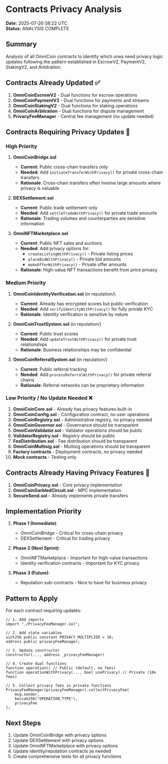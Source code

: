 # Contracts Privacy Analysis

**Date:** 2025-07-26 08:22 UTC  
**Status:** ANALYSIS COMPLETE

## Summary

Analysis of all OmniCoin contracts to identify which ones need privacy logic updates following the pattern established in EscrowV2, PaymentV2, StakingV2, and Arbitration.

## Contracts Already Updated ✅

1. **OmniCoinEscrowV2** - Dual functions for escrow operations
2. **OmniCoinPaymentV2** - Dual functions for payments and streams
3. **OmniCoinStakingV2** - Dual functions for staking operations
4. **OmniCoinArbitration** - Dual functions for dispute management
5. **PrivacyFeeManager** - Central fee management (no update needed)

## Contracts Requiring Privacy Updates 🔄

### High Priority

1. **OmniCoinBridge.sol**
   - **Current**: Public cross-chain transfers only
   - **Needed**: Add `initiateTransferWithPrivacy()` for private cross-chain transfers
   - **Rationale**: Cross-chain transfers often involve large amounts where privacy is valuable

2. **DEXSettlement.sol**
   - **Current**: Public trade settlement only
   - **Needed**: Add `settleTradeWithPrivacy()` for private trade amounts
   - **Rationale**: Trading volumes and counterparties are sensitive information

3. **OmniNFTMarketplace.sol**
   - **Current**: Public NFT sales and auctions
   - **Needed**: Add privacy options for:
     - `createListingWithPrivacy()` - Private listing prices
     - `placeBidWithPrivacy()` - Private bid amounts
     - `makeOfferWithPrivacy()` - Private offer amounts
   - **Rationale**: High-value NFT transactions benefit from price privacy

### Medium Priority

1. **OmniCoinIdentityVerification.sol** (in reputation/)
   - **Current**: Already has encrypted scores but public verification
   - **Needed**: Add `verifyIdentityWithPrivacy()` for fully private KYC
   - **Rationale**: Identity verification is sensitive by nature

2. **OmniCoinTrustSystem.sol** (in reputation/)
   - **Current**: Public trust scores
   - **Needed**: Add `updateTrustWithPrivacy()` for private trust relationships
   - **Rationale**: Business relationships may be confidential

3. **OmniCoinReferralSystem.sol** (in reputation/)
   - **Current**: Public referral tracking
   - **Needed**: Add `processReferralWithPrivacy()` for private referral chains
   - **Rationale**: Referral networks can be proprietary information

### Low Priority / No Update Needed ❌

1. **OmniCoinCore.sol** - Already has privacy features built-in
2. **OmniCoinConfig.sol** - Configuration contract, no user operations
3. **OmniCoinRegistry.sol** - Administrative registry, no privacy needed
4. **OmniCoinGovernor.sol** - Governance should be transparent
5. **OmniCoinValidator.sol** - Validator operations should be public
6. **ValidatorRegistry.sol** - Registry should be public
7. **FeeDistribution.sol** - Fee distribution should be transparent
8. **OmniCoinMultisig.sol** - Multisig operations should be transparent
9. **Factory contracts** - Deployment contracts, no privacy needed
10. **Mock contracts** - Testing only

## Contracts Already Having Privacy Features 🔐

1. **OmniCoinPrivacy.sol** - Core privacy implementation
2. **OmniCoinGarbledCircuit.sol** - MPC implementation
3. **SecureSend.sol** - Already implements private transfers

## Implementation Priority

1. **Phase 1 (Immediate)**:
   - OmniCoinBridge - Critical for cross-chain privacy
   - DEXSettlement - Critical for trading privacy

2. **Phase 2 (Next Sprint)**:
   - OmniNFTMarketplace - Important for high-value transactions
   - Identity verification contracts - Important for KYC privacy

3. **Phase 3 (Future)**:
   - Reputation sub-contracts - Nice to have for business privacy

## Pattern to Apply

For each contract requiring updates:

```solidity
// 1. Add imports
import "./PrivacyFeeManager.sol";

// 2. Add state variables
uint256 public constant PRIVACY_MULTIPLIER = 10;
address public privacyFeeManager;

// 3. Update constructor
constructor(..., address _privacyFeeManager)

// 4. Create dual functions
function operation() // Public (default, no fees)
function operationWithPrivacy(..., bool usePrivacy) // Private (10x fees)

// 5. Collect privacy fees in private functions
PrivacyFeeManager(privacyFeeManager).collectPrivacyFee(
    msg.sender,
    keccak256("OPERATION_TYPE"),
    privacyFee
);
```

## Next Steps

1. Update OmniCoinBridge with privacy options
2. Update DEXSettlement with privacy options
3. Update OmniNFTMarketplace with privacy options
4. Update identity/reputation contracts as needed
5. Create comprehensive tests for all privacy functions